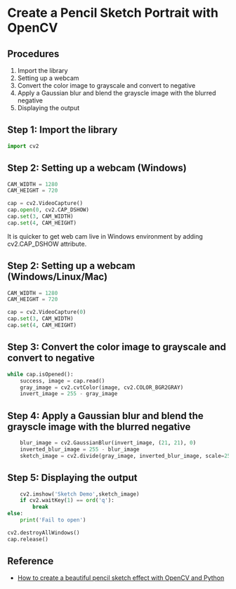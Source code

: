 # Create a Pencil Sketch Portrait with OpenCV

## Procedures
1. Import the library
2. Setting up a webcam
3. Convert the color image to grayscale and convert to negative
4. Apply a Gaussian blur and blend the grayscle image with the blurred negative
5. Displaying the output

## Step 1: Import the library
```python
import cv2
```
## Step 2: Setting up a webcam (Windows)
```python
CAM_WIDTH = 1280
CAM_HEIGHT = 720

cap = cv2.VideoCapture()
cap.open(0, cv2.CAP_DSHOW)
cap.set(3, CAM_WIDTH)
cap.set(4, CAM_HEIGHT)
```
It is quicker to get web cam live in Windows environment by adding cv2.CAP_DSHOW attribute.
## Step 2: Setting up a webcam (Windows/Linux/Mac)
```python
CAM_WIDTH = 1280
CAM_HEIGHT = 720

cap = cv2.VideoCapture(0)
cap.set(3, CAM_WIDTH)
cap.set(4, CAM_HEIGHT)
```
## Step 3: Convert the color image to grayscale and convert to negative
```python
while cap.isOpened():
    success, image = cap.read()
    gray_image = cv2.cvtColor(image, cv2.COLOR_BGR2GRAY)
    invert_image = 255 - gray_image
```
## Step 4: Apply a Gaussian blur and blend the grayscle image with the blurred negative
```python
    blur_image = cv2.GaussianBlur(invert_image, (21, 21), 0)
    inverted_blur_image = 255 - blur_image
    sketch_image = cv2.divide(gray_image, inverted_blur_image, scale=256.0)
```
## Step 5: Displaying the output
```python
    cv2.imshow('Sketch Demo',sketch_image)
    if cv2.waitKey(1) == ord('q'):
        break
else:
    print('Fail to open')

cv2.destroyAllWindows()
cap.release()
```
## Reference
- [How to create a beautiful pencil sketch effect with OpenCV and Python](https://www.askaswiss.com/2016/01/how-to-create-pencil-sketch-opencv-python.html)

